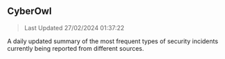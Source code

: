 ## CyberOwl 
> Last Updated 27/02/2024 01:37:22 


A daily updated summary of the most frequent types of security incidents currently being reported from different sources.

